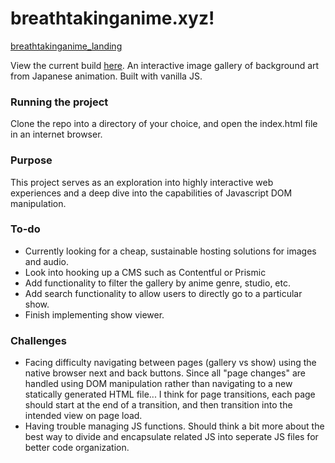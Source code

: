 # breathtakinganime.xyz!
[breathtakinganime_landing](https://user-images.githubusercontent.com/31247197/128809982-5e5635c6-2864-4c68-91f3-ccc44c279578.png)

View the current build [here](https://breathtakinganime-xyz.vercel.app/).
An interactive image gallery of background art from Japanese animation.  Built with vanilla JS.

### Running the project
Clone the repo into a directory of your choice, and open the index.html file in an internet browser.

### Purpose
This project serves as an exploration into highly interactive web experiences and a deep dive into the capabilities of Javascript DOM manipulation.

### To-do
- Currently looking for a cheap, sustainable hosting solutions for images and audio.
- Look into hooking up a CMS such as Contentful or Prismic
- Add functionality to filter the gallery by anime genre, studio, etc.
- Add search functionality to allow users to directly go to a particular show.
- Finish implementing show viewer.

### Challenges
- Facing difficulty navigating between pages (gallery vs show) using the native browser next and back buttons. Since all "page changes" are handled using DOM manipulation rather than navigating to a new statically generated HTML file... I think for page transitions, each page should start at the end of a transition, and then transition into the intended view on page load.
- Having trouble managing JS functions. Should think a bit more about the best way to divide and encapsulate related JS into seperate JS files for better code organization.
